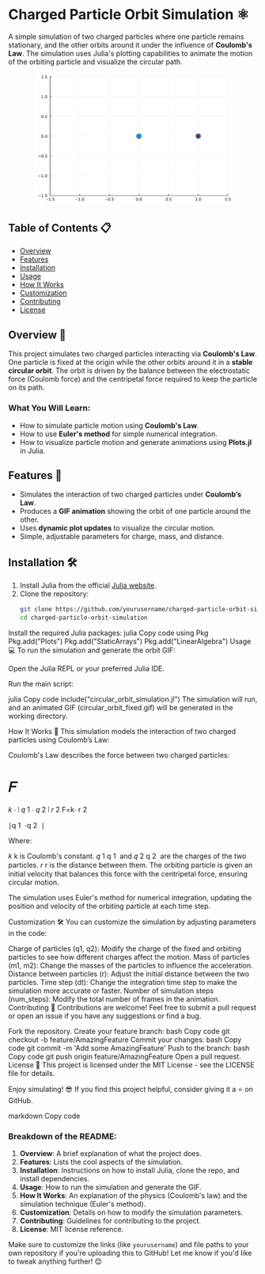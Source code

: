 # Charged Particle Orbit Simulation ⚛️

A simple simulation of two charged particles where one particle remains stationary, and the other orbits around it under the influence of **Coulomb's Law**. The simulation uses Julia's plotting capabilities to animate the motion of the orbiting particle and visualize the circular path.

<p align="center">
  <img src="circular_orbit_fixed.gif" alt="Charged Particle Orbit" width="400"/>
</p>

## Table of Contents 📋
- [Overview](#overview)
- [Features](#features)
- [Installation](#installation)
- [Usage](#usage)
- [How It Works](#how-it-works)
- [Customization](#customization)
- [Contributing](#contributing)
- [License](#license)

## Overview 🧐

This project simulates two charged particles interacting via **Coulomb's Law**. One particle is fixed at the origin while the other orbits around it in a **stable circular orbit**. The orbit is driven by the balance between the electrostatic force (Coulomb force) and the centripetal force required to keep the particle on its path.

### What You Will Learn:
- How to simulate particle motion using **Coulomb's Law**.
- How to use **Euler's method** for simple numerical integration.
- How to visualize particle motion and generate animations using **Plots.jl** in Julia.

## Features 🚀

- Simulates the interaction of two charged particles under **Coulomb’s Law**.
- Produces a **GIF animation** showing the orbit of one particle around the other.
- Uses **dynamic plot updates** to visualize the circular motion.
- Simple, adjustable parameters for charge, mass, and distance.

## Installation 🛠️

1. Install Julia from the official [Julia website](https://julialang.org/downloads/).
2. Clone the repository:
   ```bash
   git clone https://github.com/yourusername/charged-particle-orbit-simulation.git
   cd charged-particle-orbit-simulation
Install the required Julia packages:
julia
Copy code
using Pkg
Pkg.add("Plots")
Pkg.add("StaticArrays")
Pkg.add("LinearAlgebra")
Usage 💻
To run the simulation and generate the orbit GIF:

Open the Julia REPL or your preferred Julia IDE.

Run the main script:

julia
Copy code
include("circular_orbit_simulation.jl")
The simulation will run, and an animated GIF (circular_orbit_fixed.gif) will be generated in the working directory.

How It Works 🔬
This simulation models the interaction of two charged particles using Coulomb’s Law:

Coulomb's Law describes the force between two charged particles:

𝐹
=
𝑘
⋅
∣
𝑞
1
⋅
𝑞
2
∣
𝑟
2
F=k⋅ 
r 
2
 
∣q 
1
​
 ⋅q 
2
​
 ∣
​
 
Where:

𝑘
k is Coulomb's constant.
𝑞
1
q 
1
​
  and 
𝑞
2
q 
2
​
  are the charges of the two particles.
𝑟
r is the distance between them.
The orbiting particle is given an initial velocity that balances this force with the centripetal force, ensuring circular motion.

The simulation uses Euler's method for numerical integration, updating the position and velocity of the orbiting particle at each time step.

Customization 🛠️
You can customize the simulation by adjusting parameters in the code:

Charge of particles (q1, q2): Modify the charge of the fixed and orbiting particles to see how different charges affect the motion.
Mass of particles (m1, m2): Change the masses of the particles to influence the acceleration.
Distance between particles (r): Adjust the initial distance between the two particles.
Time step (dt): Change the integration time step to make the simulation more accurate or faster.
Number of simulation steps (num_steps): Modify the total number of frames in the animation.
Contributing 🤝
Contributions are welcome! Feel free to submit a pull request or open an issue if you have any suggestions or find a bug.

Fork the repository.
Create your feature branch:
bash
Copy code
git checkout -b feature/AmazingFeature
Commit your changes:
bash
Copy code
git commit -m 'Add some AmazingFeature'
Push to the branch:
bash
Copy code
git push origin feature/AmazingFeature
Open a pull request.
License 📄
This project is licensed under the MIT License - see the LICENSE file for details.

Enjoy simulating! 😎 If you find this project helpful, consider giving it a ⭐ on GitHub.

markdown
Copy code

### Breakdown of the README:

1. **Overview**: A brief explanation of what the project does.
2. **Features**: Lists the cool aspects of the simulation.
3. **Installation**: Instructions on how to install Julia, clone the repo, and install dependencies.
4. **Usage**: How to run the simulation and generate the GIF.
5. **How It Works**: An explanation of the physics (Coulomb's law) and the simulation technique (Euler's method).
6. **Customization**: Details on how to modify the simulation parameters.
7. **Contributing**: Guidelines for contributing to the project.
8. **License**: MIT license reference.

Make sure to customize the links (like `yourusername`) and file paths to your own repository if you're uploading this to GitHub! Let me know if you'd like to tweak anything further! 😊






